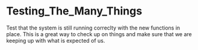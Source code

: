 # Testing_The_Many_Things


Test that the system is still running correclty with the new functions in place. This is a great way to check up on things and make sure that we are keeping up with what is expected of us.
